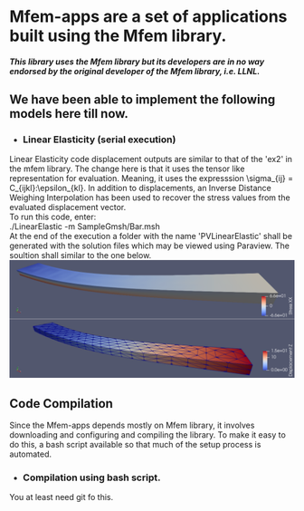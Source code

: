 # Mfem-apps are a set of applications built using the Mfem library.  
##### This library uses the Mfem library but its developers are in no way endorsed by the original developer of the Mfem library, i.e. LLNL. 

## We have been able to implement the following models here till now.  
* ### Linear Elasticity (serial execution)  
Linear Elasticity code displacement outputs are similar to that of the 'ex2' in the mfem library. The change here is that it uses the tensor like representation for evaluation. Meaning, it uses the expresssion \sigma_{ij} = C_{ijkl}:\epsilon_{kl}.
In addition to displacements, an Inverse Distance Weighing Interpolation has been used to recover the stress values from the evaluated displacement vector.  
To run this code, enter:  
      ./LinearElastic -m SampleGmsh/Bar.msh  
At the end of the execution a folder with the name 'PVLinearElastic' shall be generated with the solution files which may be viewed using Paraview. The soultion shall similar to the one below.  
![Picture of results of Linear Elastic app](pics/LinearElasticity/LinearElasticity.png)  

## Code Compilation  
Since the Mfem-apps depends mostly on Mfem library, it involves downloading and configuring and compiling the library. To make it easy to do this, a bash script available so that much of the setup process is automated.  
* ### Compilation using bash script.  
You at least need git fo this.  
